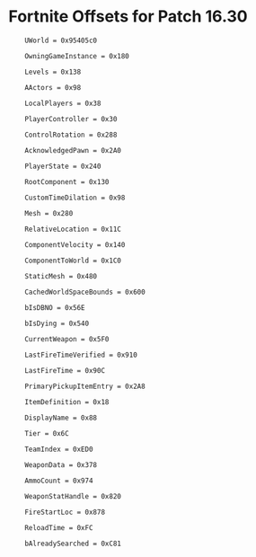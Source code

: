 # Fortnite Offsets for Patch 16.30

        UWorld = 0x95405c0

        OwningGameInstance = 0x180

        Levels = 0x138

        AActors = 0x98

        LocalPlayers = 0x38

        PlayerController = 0x30

        ControlRotation = 0x288

        AcknowledgedPawn = 0x2A0

        PlayerState = 0x240

        RootComponent = 0x130

        CustomTimeDilation = 0x98

        Mesh = 0x280

        RelativeLocation = 0x11C

        ComponentVelocity = 0x140

        ComponentToWorld = 0x1C0

        StaticMesh = 0x480

        CachedWorldSpaceBounds = 0x600

        bIsDBNO = 0x56E

        bIsDying = 0x540

        CurrentWeapon = 0x5F0

        LastFireTimeVerified = 0x910

        LastFireTime = 0x90C

        PrimaryPickupItemEntry = 0x2A8

        ItemDefinition = 0x18

        DisplayName = 0x88

        Tier = 0x6C

        TeamIndex = 0xED0

        WeaponData = 0x378

        AmmoCount = 0x974

        WeaponStatHandle = 0x820

        FireStartLoc = 0x878

        ReloadTime = 0xFC

        bAlreadySearched = 0xC81
